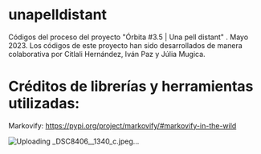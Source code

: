 # unapelldistant
Códigos del proceso del proyecto "Órbita #3.5 | Una pell distant" . Mayo 2023.
Los códigos de este proyecto han sido desarrollados de manera colaborativa por Citlali Hernández, Iván Paz y Júlia Mugica.

# Créditos de librerías y herramientas utilizadas:
Markovify: https://pypi.org/project/markovify/#markovify-in-the-wild


![Uploading _DSC8406__1340_c.jpeg…]()
